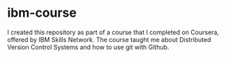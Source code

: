 # ibm-course
I created this repository as part of a course that I completed on Coursera, offered by IBM Skills Network. The course taught me about Distributed Version Control Systems and how to use git with Github.
